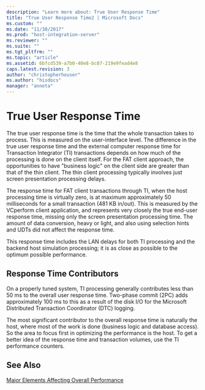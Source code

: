 ```yaml
---
description: "Learn more about: True User Response Time"
title: "True User Response Time2 | Microsoft Docs"
ms.custom: ""
ms.date: "11/30/2017"
ms.prod: "host-integration-server"
ms.reviewer: ""
ms.suite: ""
ms.tgt_pltfrm: ""
ms.topic: "article"
ms.assetid: 6bfcd539-a7b0-40e8-bc07-219e9fead4e8
caps.latest.revision: 3
author: "christopherhouser"
ms.author: "hisdocs"
manager: "anneta"
---
```

# True User Response Time
The true user response time is the time that the whole transaction takes to process. This is measured on the user-interface level. The difference in the true user response time and the external computer response time for Transaction Integrator (TI) transactions depends on how much of the processing is done on the client itself. For the FAT client approach, the opportunities to have "business logic" on the client side are greater than that of the thin client. The thin client processing typically involves just screen presentation processing delays.  
  
 The response time for FAT client transactions through TI, when the host processing time is virtually zero, is at maximum approximately 50 milliseconds for a small transaction (481 KB in/out). This is measured by the VCperform client application, and represents very closely the true end-user response time, missing only the screen presentation processing time. The amount of data conversion, heavy or light, and also using selection hints and UDTs did not affect the response time.  
  
 This response time includes the LAN delays for both TI processing and the backend host simulation processing; it is as close as possible to the optimum possible performance.  
  
## Response Time Contributors  
 On a properly tuned system, TI processing generally contributes less than 50 ms to the overall user response time. Two-phase commit (2PC) adds approximately 100 ms to this as a result of the disk I/O for the Microsoft Distributed Transaction Coordinator (DTC) logging.  
  
 The most significant contributor to the overall response time is naturally the host, where most of the work is done (business logic and database access). So the area to focus first in optimizing the performance is the host. To get a better idea of the response time and transaction volumes, use the TI performance counters.  
  
## See Also  
 [Major Elements Affecting Overall Performance](../core/major-elements-affecting-overall-performance1.md)
